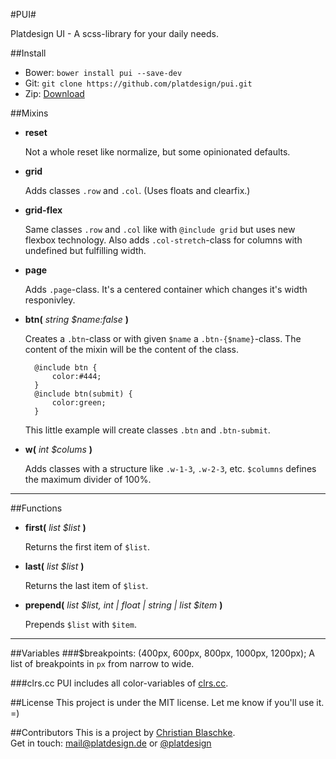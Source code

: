 #PUI#

Platdesign UI - A scss-library for your daily needs.


##Install
- Bower: `bower install pui --save-dev`
- Git: `git clone https://github.com/platdesign/pui.git`
- Zip: [Download](https://github.com/platdesign/pui/archive/v0.1.0.zip)



##Mixins
- **reset**

	Not a whole reset like normalize, but some opinionated defaults.

- **grid**

	Adds classes `.row` and `.col`. (Uses floats and clearfix.)

- **grid-flex**
	
	Same classes `.row` and `.col` like with `@include grid` but uses new flexbox technology. Also adds `.col-stretch`-class for columns with undefined but fulfilling width.

- **page**
	
	Adds `.page`-class. It's a centered container which changes it's width responivley.

- **btn(** *string $name:false* **)**

	Creates a `.btn`-class or with given `$name` a `.btn-{$name}`-class. The content of the mixin will be the content of the class.

		@include btn {
			color:#444;
		}
		@include btn(submit) {
			color:green;
		}
	
	This little example will create classes `.btn` and `.btn-submit`.

- **w(** *int $colums* **)**

	Adds classes with a structure like `.w-1-3`, `.w-2-3`, etc. `$columns` defines the maximum divider of 100%.




-------

##Functions
- **first(** *list $list* **)**
	
	Returns the first item of `$list`.

- **last(** *list $list* **)**

	Returns the last item of `$list`.


- **prepend(** *list $list, int | float | string | list $item* **)**

	Prepends `$list` with `$item`.



-------



##Variables
###$breakpoints: (400px, 600px, 800px, 1000px, 1200px);
A list of breakpoints in `px` from narrow to wide.

###clrs.cc
PUI includes all color-variables of [clrs.cc](http://clrs.cc).





##License
This project is under the MIT license. Let me know if you'll use it. =)


##Contributors
This is a project by [Christian Blaschke](http://platdesign.de).	 
Get in touch: [mail@platdesign.de](mailto:mail@platdesign.de) or [@platdesign](https://twitter.com/platdesign)

